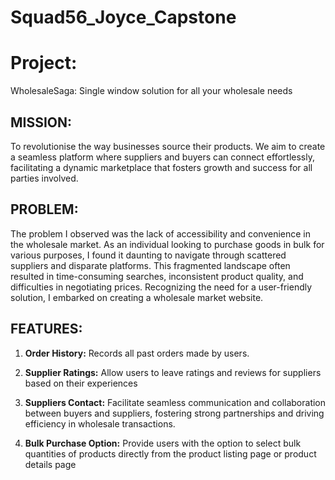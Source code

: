# Squad56_Joyce_Capstone

# Project:
WholesaleSaga: Single window solution for all your wholesale needs 


## MISSION:
To revolutionise the way businesses source their products. We aim to create a seamless platform where suppliers and buyers can connect effortlessly, facilitating a dynamic marketplace that fosters growth and success for all parties involved.

## PROBLEM:
The problem I observed was the lack of accessibility and convenience in the wholesale market. As an individual looking to purchase goods in bulk for various purposes, I found it daunting to navigate through scattered suppliers and disparate platforms. This fragmented landscape often resulted in time-consuming searches, inconsistent product quality, and difficulties in negotiating prices. Recognizing the need for a user-friendly solution, I embarked on creating a wholesale market website.

## FEATURES:
1. **Order History:** Records all past orders made by users.

2. **Supplier Ratings:** Allow users to leave ratings and reviews for suppliers based on their experiences

3. **Suppliers Contact:** Facilitate seamless communication and collaboration between buyers and suppliers, fostering strong partnerships and driving efficiency in wholesale transactions.

4. **Bulk Purchase Option:** Provide users with the option to select bulk quantities of products directly from the product listing page or product details page




